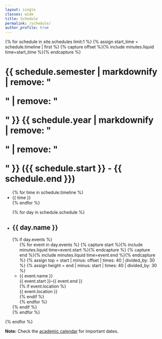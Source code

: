 ```yaml
---
layout: single
classes: wide
title: Schedule
permalink: /schedule/
author_profile: true
---
```

{% for schedule in site.schedules limit:1 %}
{% assign start_time = schedule.timeline | first %}
{% capture offset %}{% include minutes.liquid time=start_time %}{% endcapture %}
<h1 id="page-title" class="page__title" itemprop="headline">{{ schedule.semester | markdownify | remove: "<p>" | remove: "</p>" }} {{ schedule.year | markdownify | remove: "<p>" | remove: "</p>" }} ({{ schedule.start }} - {{ schedule.end }})</h1>

<div class="schedule">
  <ul class="schedule-timeline" style="min-width: {{ schedule.schedule | size | times: 130 }}px">
    {% for time in schedule.timeline %}
    <li class="schedule-time">{{ time }} </li>
    {% endfor %}
  </ul>
  <ul class="schedule-group">
    {% for day in schedule.schedule %}
    <li class="schedule-day">
      <h2 class="schedule-header">{{ day.name }}</h2>
      {% if day.events %}
      <ul class="schedule-events" style="height: {{ schedule.timeline | size | times: 40 }}px">
      {% for event in day.events %}
        {% capture start %}{% include minutes.liquid time=event.start %}{% endcapture %}
        {% capture end %}{% include minutes.liquid time=event.end %}{% endcapture %}
        {% assign top = start | minus: offset | times: 40 | divided_by: 30 %}
        {% assign height = end | minus: start | times: 40 | divided_by: 30 %}
        <li class="schedule-event {% if event.class %}{{ event.class }}{% else %}{{ event.name | slugify }}{% endif %}"
            style="top: {{ top }}px; height: {{ height }}px;">
          <div class="name">{{ event.name }}</div>
          <div class="time">{{ event.start }}–{{ event.end }}</div>
          {% if event.location %}
          <div class="location">{{ event.location }}</div>
          {% endif %}
        </li>
      {% endfor %}
      </ul>
      {% endif %}
    </li>
    {% endfor %}
  </ul>
</div>

{% endfor %}
<div class="notice--info"><strong>Note:</strong> Check the <a href="https://sonoma.edu/academics/calendar" target=_blank>academic calendar</a> for important dates.</div>
